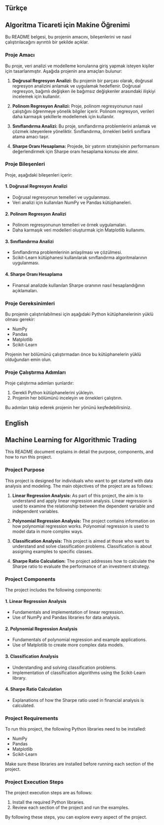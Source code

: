## Türkçe
## Algoritma Ticareti için Makine Öğrenimi

Bu README belgesi, bu projenin amacını, bileşenlerini ve nasıl çalıştırılacağını ayrıntılı bir şekilde açıklar.

### Proje Amacı
Bu proje, veri analizi ve modelleme konularına giriş yapmak isteyen kişiler için tasarlanmıştır. Aşağıda projenin ana amaçları bulunur:

1. **Doğrusal Regresyon Analizi:** Bu projenin bir parçası olarak, doğrusal regresyon analizini anlamak ve uygulamak hedeflenir. Doğrusal regresyon, bağımlı değişken ile bağımsız değişkenler arasındaki ilişkiyi incelemek için kullanılır.

2. **Polinom Regresyon Analizi:** Proje, polinom regresyonunun nasıl çalıştığını öğrenmeye yönelik bilgiler içerir. Polinom regresyon, verileri daha karmaşık şekillerle modellemek için kullanılır.

3. **Sınıflandırma Analizi:** Bu proje, sınıflandırma problemlerini anlamak ve çözmek isteyenlere yöneliktir. Sınıflandırma, örnekleri belirli sınıflara atama amacı taşır.

4. **Sharpe Oranı Hesaplama:** Projede, bir yatırım stratejisinin performansını değerlendirmek için Sharpe oranı hesaplama konusu ele alınır.

### Proje Bileşenleri
Proje, aşağıdaki bileşenleri içerir:

#### 1. Doğrusal Regresyon Analizi
- Doğrusal regresyonun temelleri ve uygulanması.
- Veri analizi için kullanılan NumPy ve Pandas kütüphaneleri.

#### 2. Polinom Regresyon Analizi
- Polinom regresyonunun temelleri ve örnek uygulamaları.
- Daha karmaşık veri modelleri oluşturmak için Matplotlib kullanımı.

#### 3. Sınıflandırma Analizi
- Sınıflandırma problemlerinin anlaşılması ve çözülmesi.
- Scikit-Learn kütüphanesi kullanılarak sınıflandırma algoritmalarının uygulanması.

#### 4. Sharpe Oranı Hesaplama
- Finansal analizde kullanılan Sharpe oranının nasıl hesaplandığının açıklamaları.

### Proje Gereksinimleri
Bu projenin çalıştırılabilmesi için aşağıdaki Python kütüphanelerinin yüklü olması gerekir:

- NumPy
- Pandas
- Matplotlib
- Scikit-Learn

Projenin her bölümünü çalıştırmadan önce bu kütüphanelerin yüklü olduğundan emin olun.

### Proje Çalıştırma Adımları
Proje çalıştırma adımları şunlardır:

1. Gerekli Python kütüphanelerini yükleyin.
2. Projenin her bölümünü inceleyin ve örnekleri çalıştırın.

Bu adımları takip ederek projenin her yönünü keşfedebilirsiniz.



## English
## Machine Learning for Algorithmic Trading

This README document explains in detail the purpose, components, and how to run this project.

### Project Purpose
This project is designed for individuals who want to get started with data analysis and modeling. The main objectives of the project are as follows:

1. **Linear Regression Analysis:** As part of this project, the aim is to understand and apply linear regression analysis. Linear regression is used to examine the relationship between the dependent variable and independent variables.

2. **Polynomial Regression Analysis:** The project contains information on how polynomial regression works. Polynomial regression is used to model data in more complex ways.

3. **Classification Analysis:** This project is aimed at those who want to understand and solve classification problems. Classification is about assigning examples to specific classes.

4. **Sharpe Ratio Calculation:** The project addresses how to calculate the Sharpe ratio to evaluate the performance of an investment strategy.

### Project Components
The project includes the following components:

#### 1. Linear Regression Analysis
- Fundamentals and implementation of linear regression.
- Use of NumPy and Pandas libraries for data analysis.

#### 2. Polynomial Regression Analysis
- Fundamentals of polynomial regression and example applications.
- Use of Matplotlib to create more complex data models.

#### 3. Classification Analysis
- Understanding and solving classification problems.
- Implementation of classification algorithms using the Scikit-Learn library.

#### 4. Sharpe Ratio Calculation
- Explanations of how the Sharpe ratio used in financial analysis is calculated.

### Project Requirements
To run this project, the following Python libraries need to be installed:

- NumPy
- Pandas
- Matplotlib
- Scikit-Learn

Make sure these libraries are installed before running each section of the project.

### Project Execution Steps
The project execution steps are as follows:

1. Install the required Python libraries.
2. Review each section of the project and run the examples.

By following these steps, you can explore every aspect of the project.
